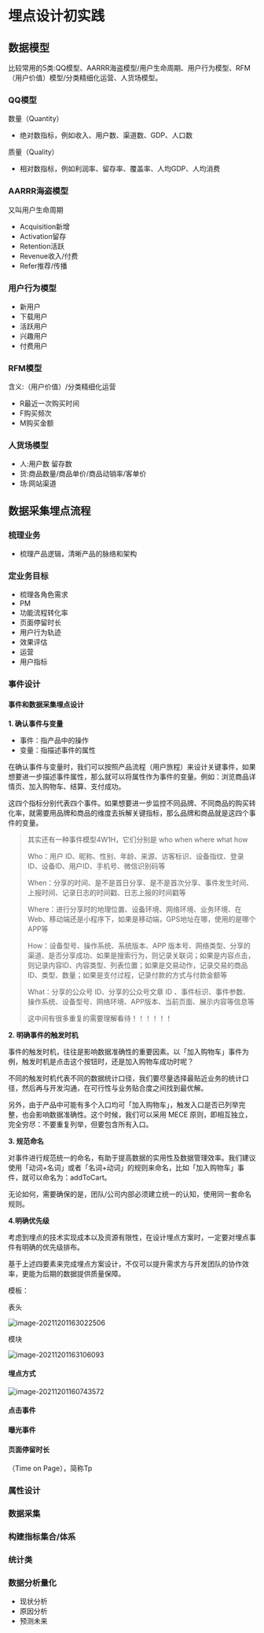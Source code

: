 # 埋点设计初实践

## 数据模型

比较常用的5类:QQ模型、AARRR海盗模型/用户生命周期、用户行为模型、RFM（用户价值）模型/分类精细化运营、人货场模型。

### QQ模型

数量（Quantity）

- 绝对数指标，例如收入、用户数、渠道数、GDP、人口数

质量（Quality）

- 相对数指标，例如利润率、留存率、覆盖率、人均GDP、人均消费

### AARRR海盗模型

又叫用户生命周期

- Acquisition新增
- Activation留存
- Retention活跃
- Revenue收入/付费
- Refer推荐/传播

### 用户行为模型

- 新用户
- 下载用户
- 活跃用户
- 兴趣用户
- 付费用户

### RFM模型

含义:（用户价值）/分类精细化运营

- R最近一次购买时间
- F购买频次
- M购买金额

### 人货场模型

- 人:用户数 留存数
- 货:商品数量/商品单价/商品动销率/客单价
- 场:网站渠道

## 数据采集埋点流程

### 梳理业务

- 梳理产品逻辑，清晰产品的脉络和架构

### 定业务目标

- 梳理各角色需求
- PM
- 功能流程转化率
- 页面停留时长
- 用户行为轨迹
- 效果评估
- 运营
- 用户指标

### 事件设计

#### 事件和数据采集埋点设计

**1. 确认事件与变量**

- 事件：指产品中的操作
- 变量：指描述事件的属性

在确认事件与变量时，我们可以按照产品流程（用户旅程）来设计关键事件，如果想要进一步描述事件属性，那么就可以将属性作为事件的变量。例如：浏览商品详情页、加入购物车、结算、支付成功。

这四个指标分别代表四个事件。如果想要进一步监控不同品牌、不同商品的购买转化率，就需要用品牌和商品的维度去拆解关键指标，那么品牌和商品就是这四个事件的变量。

> 其实还有一种事件模型4W1H，它们分别是 who  when  where  what  how
>
> Who：用户 ID、昵称、性别、年龄、来源、访客标识、设备指纹、登录ID、设备ID、用户ID、手机号、微信识别码等
>
> When：分享的时间、是不是首日分享、是不是首次分享、事件发生时间、上报时间、记录日志的时间戳、日志上报的时间戳等
>
> Where：进行分享时的地理位置、设备环境、网络环境、业务环境、在Web、移动端还是小程序下，如果是移动端，GPS地址在哪，使用的是哪个APP等
>
> How：设备型号、操作系统、系统版本、APP 版本号、网络类型、分享的渠道、是否分享成功、如果是搜索行为，则记录关联词；如果是内容点击，则记录内容ID、内容类型、列表位置；如果是交易动作，记录交易的商品ID、类型、数量；如果是支付过程，记录付款的方式与付款金额等
>
> What：分享的公众号 ID、分享的公众号文章 ID 、事件标识、事件参数、操作系统、设备型号、网络环境、APP版本、当前页面、展示内容等信息等
>
> 这中间有很多重复的需要理解看待！！！！！！





**2. 明确事件的触发时机**

事件的触发时机，往往是影响数据准确性的重要因素。以「加入购物车」事件为例，触发时机是点击这个按钮时，还是加入购物车成功时呢？

不同的触发时机代表不同的数据统计口径，我们要尽量选择最贴近业务的统计口径，然后再与开发沟通，在可行性与业务贴合度之间找到最优解。

另外，由于产品中可能有多个入口均可「加入购物车」，触发入口是否已列举完整，也会影响数据准确性。这个时候，我们可以采用 MECE 原则，即相互独立，完全穷尽：不要重复列举，但要包含所有入口。

**3. 规范命名**

对事件进行规范统一的命名，有助于提高数据的实用性及数据管理效率。我们建议使用「动词+名词」或者「名词+动词」的规则来命名，比如「加入购物车」事件，就可以命名为：addToCart。

无论如何，需要确保的是，团队/公司内部必须建立统一的认知，使用同一套命名规则。

**4.明确优先级**

考虑到埋点的技术实现成本以及资源有限性，在设计埋点方案时，一定要对埋点事件有明确的优先级排布。

基于上述四要素来完成埋点方案设计，不仅可以提升需求方与开发团队的协作效率，更能为后期的数据提供质量保障。

模板：

表头

![image-20211201163022506](C:\Users\86133\AppData\Roaming\Typora\typora-user-images\image-20211201163022506.png)

模块

![image-20211201163106093](C:\Users\86133\AppData\Roaming\Typora\typora-user-images\image-20211201163106093.png)



#### 埋点方式

![image-20211201160743572](C:\Users\86133\AppData\Roaming\Typora\typora-user-images\image-20211201160743572.png)

#### 点击事件

#### 曝光事件

#### 页面停留时长

 （Time on Page），简称Tp

### 属性设计

### 数据采集

### 构建指标集合/体系

### 统计类

### 数据分析量化

- 现状分析
- 原因分析
- 预测未来





